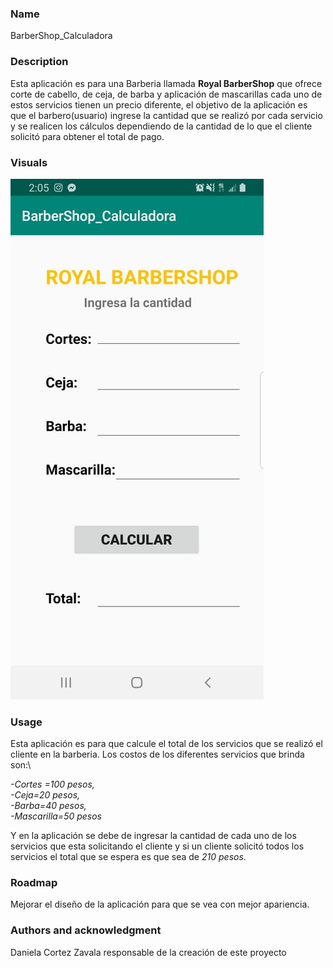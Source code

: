 
### Name
BarberShop_Calculadora 

### Description
Esta aplicación es para una Barberia llamada **Royal BarberShop** que ofrece corte de cabello, de ceja, de barba y aplicación de mascarillas cada uno de estos servicios tienen un precio diferente, el objetivo de la aplicación es que el barbero(usuario) ingrese la cantidad que se realizó por cada servicio y se realicen los cálculos dependiendo de la cantidad de lo que el cliente solicitó para obtener el total de pago.


### Visuals
![](images/captura_aplicacion.png)


### Usage
Esta aplicación es para que calcule el total de los servicios que se realizó el cliente en la barberia. Los costos de los diferentes servicios que brinda son:\

_-Cortes =100 pesos,\
-Ceja=20 pesos,\
-Barba=40 pesos,\
-Mascarilla=50 pesos_

Y en la aplicación se debe de ingresar la cantidad de cada uno de los servicios que esta solicitando el cliente y si un cliente solicitó todos los servicios el total que se espera es que sea de _210 pesos_.


### Roadmap

Mejorar el diseño de la aplicación para que se vea con mejor apariencia.



### Authors and acknowledgment

Daniela Cortez Zavala responsable de la creación de este proyecto

